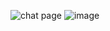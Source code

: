 
![chat page](https://github.com/user-attachments/assets/c59d4e43-5bd4-4a38-8931-21792c0d9e65)
![image](https://github.com/user-attachments/assets/7abcdc71-b6d0-40a3-be65-d006e14347e8)
